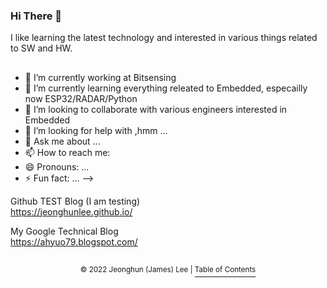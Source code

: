 ### Hi There 👋

I like learning the latest technology and interested in various things related to SW and HW.

<!--

[![Github Username](https://github-readme-stats.vercel.app/api?username=JeonghunLee)](https://github.com/JeonghunLee)

[![Most Used Langs](https://github-readme-stats.vercel.app/api/top-langs/?username=JeonghunLee&layout=compact&hide=Visual%20Basic)](https://github.com/JeonghunLee)

[![trophy](https://github-profile-trophy.vercel.app/?username=JeonghunLee&theme=dark&row=1&column=5)](https://github.com/JeonghunLee)  

[![status](https://github-readme-streak-stats.herokuapp.com/?user=JeonghunLee)](https://github.com/JeonghunLee)
-->

## 
- 🔭 I’m currently working at Bitsensing   
- 🌱 I’m currently learning everything releated to Embedded, especailly now ESP32/RADAR/Python    
- 👯 I’m looking to collaborate with various engineers interested in Embedded 
- 🤔 I’m looking for help with ,hmm ...
- 💬 Ask me about ...
- 📫 How to reach me:  
- 😄 Pronouns: ...
- ⚡ Fun fact: ...
-->

Github TEST Blog (I am testing)             
   https://jeonghunlee.github.io/

My Google Technical Blog   
   https://ahyuo79.blogspot.com/  

<!--
## Refer to           
       
[How To use README](https://github.com/JeonghunLee/JeonghunLee.github.io)         
[Setting Github Themes](https://github.com/anuraghazra/github-readme-stats)        
-->

##
<p align="center"><sup>© 2022 Jeonghun (James) Lee | </sup><a href="#Title-1"><sup>Table of Contents</sup></a></p>
